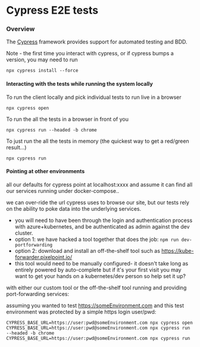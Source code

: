 # Cypress E2E tests

### Overview

The [Cypress](https://docs.cypress.io/guides/overview/why-cypress.html#In-a-nutshell) framework provides support
for automated testing and BDD.

Note - the first time you interact with cypress, or if cypress bumps a version, you may need to run
```
npx cypress install --force
```

#### Interacting with the tests while running the system locally

To run the client locally and pick individual tests to run live in a browser
```shell
npx cypress open
```

To run the all the tests in a browser in front of you
```shell
npx cypress run --headed -b chrome
```

To just run the all the tests in memory (the quickest way to get a red/green result...)
```shell
npx cypress run
```

#### Pointing at other environments

all our defaults for cypress point at localhost:xxxx and assume it can find all our services running under docker-compose..

we can over-ride the url cypress uses to browse our site, but our tests rely on the ability to poke data into the underlying services.

* you will need to have been through the login and authentication process with azure+kubernetes, and be authenticated as admin against the dev cluster.
* option 1: we have hacked a tool together that does the job: `npm run dev-portforwarding`
* option 2: download and install an off-the-shelf tool such as https://kube-forwarder.pixelpoint.io/
 * this tool would need to be manually configured- it doesn't take long as entirely powered by auto-complete but if it's your first visit you may want to get your hands on a kubernetes/dev person so help set it up?

with either our custom tool or the off-the-shelf tool running and providing port-forwarding services:

assuming you wanted to test https://someEnvironment.com and this test environment was protected by a simple https login user/pwd:
```shell
CYPRESS_BASE_URL=https://user:pwd@someEnvironment.com npx cypress open
CYPRESS_BASE_URL=https://user:pwd@someEnvironment.com npx cypress run --headed -b chrome
CYPRESS_BASE_URL=https://user:pwd@someEnvironment.com npx cypress run
```
